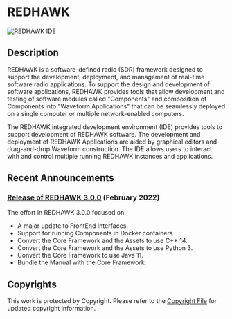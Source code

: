 # REDHAWK
![REDHAWK IDE](images/REDHAWK_ScreenShot_scaled.png)
## Description
REDHAWK is a software-defined radio (SDR) framework designed to support the development, deployment, and management of real-time software radio applications. To support the design and development of software applications, REDHAWK provides tools that allow development and testing of software modules called "Components" and composition of Components into "Waveform Applications" that can be seamlessly deployed on a single computer or multiple network-enabled computers.

The REDHAWK integrated development environment (IDE) provides tools to support development of REDHAWK software. The development and deployment of REDHAWK Applications are aided by graphical editors and drag-and-drop Waveform construction. The IDE allows users to interact with and control multiple running REDHAWK instances and applications.

## Recent Announcements

### **[Release of REDHAWK 3.0.0](https://github.com/redhawksdr/redhawk/releases/tag/3.0.0) (February 2022)**
The effort in REDHAWK 3.0.0 focused on:

* A major update to FrontEnd Interfaces.
* Support for running Components in Docker containers.
* Convert the Core Framework and the Assets to use C++ 14.
* Convert the Core Framework and the Assets to use Python 3.
* Convert the Core Framework to use Java 11.
* Bundle the Manual with the Core Framework.

## Copyrights
This work is protected by Copyright. Please refer to the [Copyright File](COPYRIGHT) for updated copyright information.
